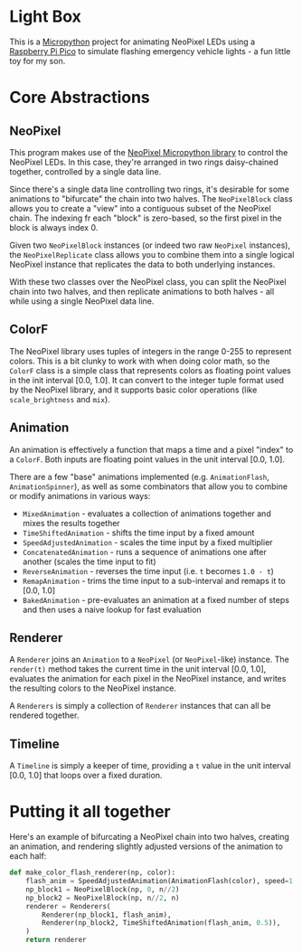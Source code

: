 # Light Box

This is a [Micropython](https://micropython.org/) project for animating NeoPixel LEDs using a [Raspberry Pi Pico](https://www.raspberrypi.org/documentation/microcontrollers/micropython.html) to simulate flashing emergency vehicle lights - a fun little toy for my son.


# Core Abstractions

## NeoPixel

This program makes use of the [NeoPixel Micropython library](https://docs.micropython.org/en/latest/library/neopixel.html) to control the NeoPixel LEDs. In this case, they're arranged in two rings daisy-chained together, controlled by a single data line.

Since there's a single data line controlling two rings, it's desirable for some animations to "bifurcate" the chain into two halves. The `NeoPixelBlock` class allows you to create a "view" into a contiguous subset of the NeoPixel chain. The indexing fr each "block" is zero-based, so the first pixel in the block is always index 0.

Given two `NeoPixelBlock` instances (or indeed two raw `NeoPixel` instances), the `NeoPixelReplicate` class allows you to combine them into a single logical NeoPixel instance that replicates the data to both underlying instances.

With these two classes over the NeoPixel class, you can split the NeoPixel chain into two halves, and then replicate animations to both halves - all while using a single NeoPixel data line.

## ColorF

The NeoPixel library uses tuples of integers in the range 0-255 to represent colors. This is a bit clunky to work with when doing color math, so the `ColorF` class is a simple class that represents colors as floating point values in the init interval [0.0, 1.0]. It can convert to the integer tuple format used by the NeoPixel library, and it supports basic color operations (like `scale_brightness` and `mix`).

## Animation

An animation is effectively a function that maps a time and a pixel "index" to a `ColorF`. Both inputs are floating point values in the unit interval [0.0, 1.0].

There are a few "base" animations implemented (e.g. `AnimationFlash`, `AnimationSpinner`), as well as some combinators that allow you to combine or modify animations in various ways:

- `MixedAnimation` - evaluates a collection of animations together and mixes the results together
- `TimeShiftedAnimation` - shifts the time input by a fixed amount
- `SpeedAdjustedAnimation` - scales the time input by a fixed multiplier
- `ConcatenatedAnimation` - runs a sequence of animations one after another (scales the time input to fit)
- `ReverseAnimation` - reverses the time input (i.e. `t` becomes `1.0 - t`)
- `RemapAnimation` - trims the time input to a sub-interval and remaps it to [0.0, 1.0]
- `BakedAnimation` - pre-evaluates an animation at a fixed number of steps and then uses a naive lookup for fast evaluation

## Renderer

A `Renderer` joins an `Animation` to a `NeoPixel` (or `NeoPixel`-like) instance. The `render(t)` method takes the current time in the unit interval [0.0, 1.0], evaluates the animation for each pixel in the NeoPixel instance, and writes the resulting colors to the NeoPixel instance.

A `Renderers` is simply a collection of `Renderer` instances that can all be rendered together.

## Timeline

A `Timeline` is simply a keeper of time, providing a `t` value in the unit interval [0.0, 1.0] that loops over a fixed duration.

# Putting it all together

Here's an example of bifurcating a NeoPixel chain into two halves, creating an animation, and rendering slightly adjusted versions of the animation to each half:

```python
def make_color_flash_renderer(np, color):
    flash_anim = SpeedAdjustedAnimation(AnimationFlash(color), speed=1.5)
    np_block1 = NeoPixelBlock(np, 0, n//2)
    np_block2 = NeoPixelBlock(np, n//2, n)
    renderer = Renderers(
        Renderer(np_block1, flash_anim),
        Renderer(np_block2, TimeShiftedAnimation(flash_anim, 0.5)),
    )
    return renderer
```
